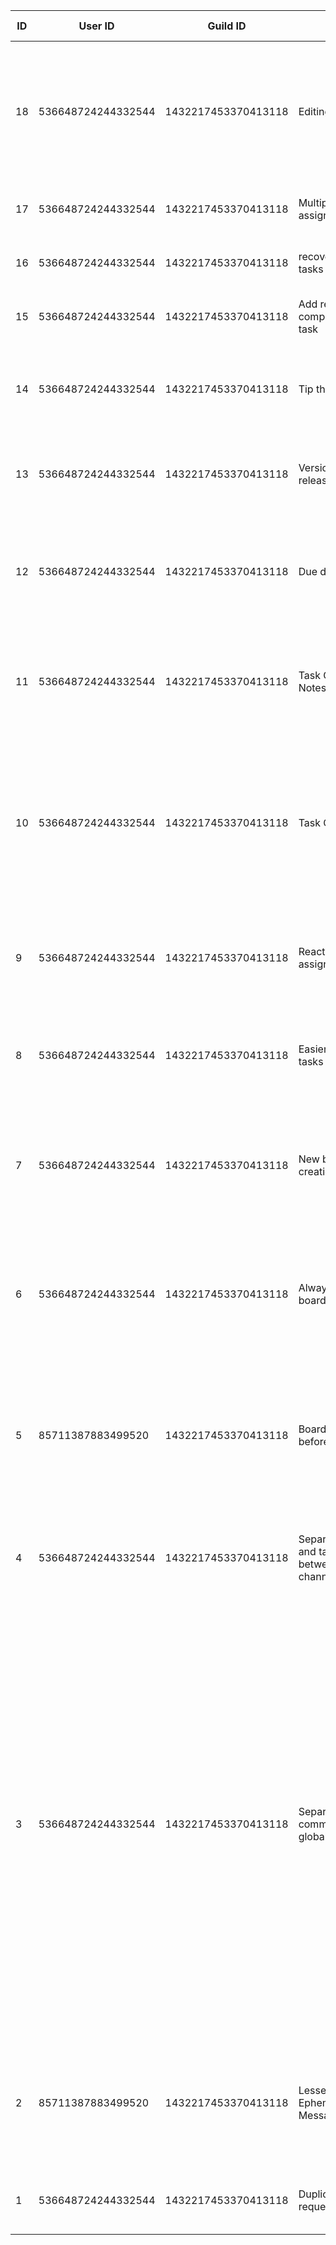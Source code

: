| ID | User ID | Guild ID | Title | Suggestion | Suggested Priority | Status | Priority | Ease | Score | Upvotes | Downvotes | Duplicate Votes | Duplicate Of | Last Analyzed | Created At | Completed At |
| --- | --- | --- | --- | --- | --- | --- | --- | --- | --- | --- | --- | --- | --- | --- | --- | --- |
| 18 | 536648724244332544 | 1432217453370413118 | Editing due date | I was able to edit the due date to something in the past. Not sure if this is a bug, but I’d like to be notified if I’m changing the dude task to a time that’s passed, as there are no notifications for it | - | pending | - | - | - | 0 | 0 | 0 | - | - | 2025-10-31 17:05:19 UTC | - |
| 17 | 536648724244332544 | 1432217453370413118 | Multiple assignees | I would like the option to have multiple people assigned to a task | - | completed | - | - | 10 | 0 | 0 | 0 | - | 2025-10-31 08:30:04 UTC | 2025-10-30 18:37:08 UTC | 2025-10-31 08:30:04 UTC |
| 16 | 536648724244332544 | 1432217453370413118 | recover deleted tasks | I deleted a task that shouldn’t have been deleted, I want to recover it | - | pending | - | - | 10 | 0 | 0 | 0 | - | 2025-10-31 08:30:04 UTC | 2025-10-30 03:53:42 UTC | - |
| 15 | 536648724244332544 | 1432217453370413118 | Add rewards for completing a task | Please add a way to add rewards for the completion of a task | high | pending | - | - | 10 | 0 | 0 | 0 | - | 2025-10-31 08:30:04 UTC | 2025-10-29 12:05:50 UTC | - |
| 14 | 536648724244332544 | 1432217453370413118 | Tip the creator | There be a command or link that can be clicked on to a venmo/cashapp/etc for tipping the creator of the bot | Highest | pending | - | - | 10 | 0 | 0 | 0 | - | 2025-10-31 08:30:04 UTC | 2025-10-29 11:57:16 UTC | - |
| 13 | 536648724244332544 | 1432217453370413118 | Version and release notes | I would like to easily see the version number of the bot, and release notes with new features and bug fixes | - | pending | - | - | 10 | 0 | 0 | 0 | - | 2025-10-31 08:30:04 UTC | 2025-10-29 11:37:06 UTC | - |
| 12 | 536648724244332544 | 1432217453370413118 | Due date | When creating a task and entering a due date it asks for a long date format. I would like some presets like “Today” “Tomorrow” “3 Days” “6 Days” “7 Days” | - | completed | - | - | 11.386294361119890794498132891021668910980224609375 | 1 | 0 | 0 | - | 2025-10-30 08:30:02 UTC | 2025-10-28 13:04:49 UTC | 2025-10-30 08:30:02 UTC |
| 11 | 536648724244332544 | 1432217453370413118 | Task Completion Notes | I think it would be great to include an optional Note field for when someone completes a task and they can to add more info to that event | - | pending | - | - | 10 | 0 | 0 | 0 | - | 2025-10-31 08:30:04 UTC | 2025-10-28 12:16:26 UTC | - |
| 10 | 536648724244332544 | 1432217453370413118 | Task Completion | I see an optional field for “Completed: True/False” I can see a use case for this to be used for validation by a second or third party that a task was actually completed. Can the True/False option be gated to specific members? | - | pending | - | - | 10 | 0 | 0 | 0 | - | 2025-10-31 08:30:04 UTC | 2025-10-28 12:06:15 UTC | - |
| 9 | 536648724244332544 | 1432217453370413118 | React to self assign a task | I would like to either press a big green button (preferred) to assign myself a task. Or react to assign myself a task | - | pending | - | - | 10 | 0 | 0 | 0 | - | 2025-10-31 08:30:04 UTC | 2025-10-28 01:27:21 UTC | - |
| 8 | 536648724244332544 | 1432217453370413118 | Easier way to edit tasks | When I use the edit task feature, it requires me to select the task ID. I am a big dummy and cannot remember task ID numbers | - | pending | - | - | 10 | 0 | 0 | 0 | - | 2025-10-31 08:30:04 UTC | 2025-10-28 01:18:52 UTC | - |
| 7 | 536648724244332544 | 1432217453370413118 | New board creation methods | If I press to add a task or column and there are no boards I would like the option to create a board directly from that menu instance of just seeing that there are no boards | - | pending | - | - | 10 | 0 | 0 | 0 | - | 2025-10-31 08:30:04 UTC | 2025-10-28 01:11:18 UTC | - |
| 6 | 536648724244332544 | 1432217453370413118 | Always-visible boards | I would like a way to have a persistent board. Use case would be a view only channel that shows a board, and any changes to the board, the message gets edited/updated please | - | pending | - | - | 10 | 0 | 0 | 0 | - | 2025-10-31 08:30:04 UTC | 2025-10-28 01:01:54 UTC | - |
| 5 | 85711387883499520 | 1432217453370413118 | Board Checks before deletion | the bot checks for columns if they have tasks in them before deleting, but deleting a whole board works no problem with no confirmation. Needs a confirm / validation step as well. | High | completed | - | - | 10 | 0 | 0 | 0 | - | 2025-10-30 00:23:12 UTC | 2025-10-28 00:57:58 UTC | 2025-10-30 00:23:12 UTC |
| 4 | 536648724244332544 | 1432217453370413118 | Separate boards and tasks between channel/server | I’d like to be able to create a board that can be accessible server wide vs within a channel and to be able to change that. also same for tasks | - | pending | - | - | 10 | 0 | 0 | 0 | - | 2025-10-31 08:30:04 UTC | 2025-10-27 21:59:54 UTC | - |
| 3 | 536648724244332544 | 1432217453370413118 | Separate commands by global/local/other | I would like to see which commands are used for just the server I’m in, and which commands would be used for things outside of the server. So when I type “/“ and see a list of all commands available, I want to know which ones will be used in the server that the bot is in (I.e. create task, create board, etc) vs submitting a feature request, which is sent to github I believe. This can potentially be taken one step further to tell me if a command will work within a specific channel or if it will work throughout the  server I.e. if I make a task will it be able to be managed in another channel or is it silo’d to the channel I’m in | - | completed | - | - | 10 | 0 | 0 | 0 | - | 2025-10-30 18:07:55 UTC | 2025-10-27 21:41:28 UTC | 2025-10-30 18:07:55 UTC |
| 2 | 85711387883499520 | 1432217453370413118 | Lessen Ephemeral Messages | Too many Ephemeral messages happen with interactions with the bot not letting other users/admins see what settings are being done or tasks being given. | High | completed | - | - | 10 | 0 | 0 | 0 | - | 2025-10-28 02:02:11 UTC | 2025-10-27 20:26:36 UTC | 2025-10-28 02:02:11 UTC |
| 1 | 536648724244332544 | 1432217453370413118 | Duplicate requests | Please add a feature that checks if any duplicate requests for a feature exist | - | completed | - | - | 10 | 0 | 0 | 0 | - | 2025-10-30 00:17:18 UTC | 2025-10-27 20:25:55 UTC | 2025-10-30 00:17:18 UTC |
